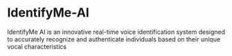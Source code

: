 # IdentifyMe-AI
IdentifyMe AI is an innovative real-time voice identification system designed to accurately recognize and authenticate individuals based on their unique vocal characteristics

